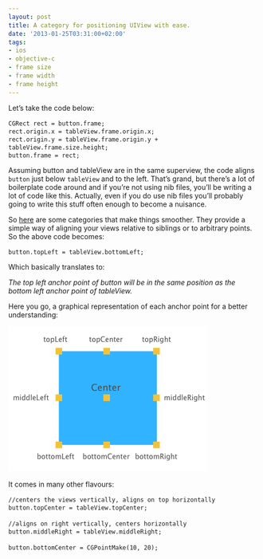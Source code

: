 ```yaml
---
layout: post
title: A category for positioning UIView with ease.
date: '2013-01-25T03:31:00+02:00'
tags:
- ios
- objective-c
- frame size
- frame width
- frame height
---
```

Let’s take the code below:

```objc
CGRect rect = button.frame;
rect.origin.x = tableView.frame.origin.x;
rect.origin.y = tableView.frame.origin.y + tableView.frame.size.height;
button.frame = rect;
```

Assuming button and tableView are in the same superview, the code aligns `button` just below  `tableView` and to the left. That’s grand, but there’s a lot of boilerplate code around and if you’re not using nib files, you’ll be writing a lot of code like this. Actually, even if you do use nib files you’ll probably going to write this stuff often enough to become a nuisance.

So [here](https://github.com/valentinradu/UIViewEasyPositioning/tree/master/UIViewEasyPositioning) are some categories that make things smoother. They provide a simple way of aligning your views relative to siblings or to arbitrary points. So the above code becomes:

```objc
button.topLeft = tableView.bottomLeft;
```

Which basically translates to:

*The top left anchor point of button will be in the same position as the bottom left anchor point of tableView.*

Here you go, a graphical representation of each anchor point for a better understanding:

![View Anchors](../assets/images/view-anchors.png)

It comes in many other flavours:

```objc
//centers the views vertically, aligns on top horizontally
button.topCenter = tableView.topCenter;

//aligns on right vertically, centers horizontally
button.middleRight = tableView.middleRight;

button.bottomCenter = CGPointMake(10, 20);
```
